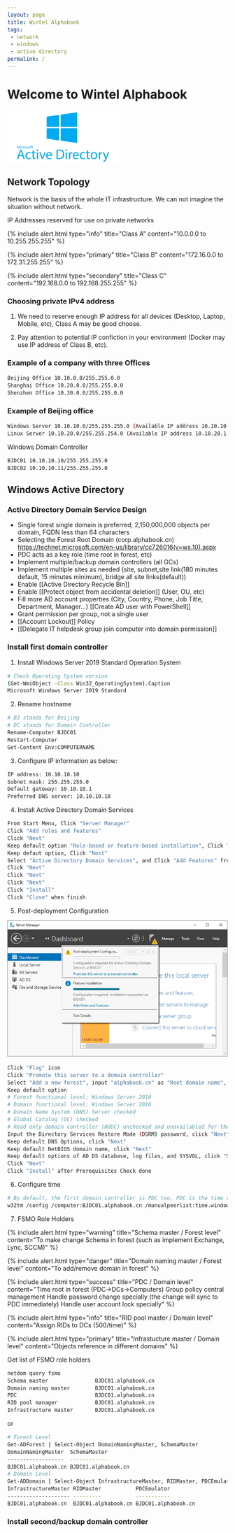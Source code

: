 ```yaml
---
layout: page
title: Wintel Alphabook
tags: 
 - network
 - windows
 - active directory
permalink: /
---
```


# Welcome to Wintel Alphabook


![assets/img/ad.png](assets/img/ad.png)

## Network Topology

Network is the basis of the whole IT infrastructure. We can not imagine the situation without network.

IP Addresses reserved for use on private networks

{% include alert.html type="info" title="Class A" content="10.0.0.0 to 10.255.255.255" %}

{% include alert.html type="primary" title="Class B" content="172.16.0.0 to 172.31.255.255" %}

{% include alert.html type="secondary" title="Class C" content="192.168.0.0 to 192.168.255.255" %}

### Choosing private IPv4 address

1. We need to reserve enough IP address for all devices (Desktop, Laptop, Mobile, etc), Class A may be good choose. 

2. Pay attention to potential IP confiction in your environment (Docker may use IP address of Class B, etc).

### Example of a company with three Offices

```bash
Beijing Office 10.10.0.0/255.255.0.0
Shanghai Office 10.20.0.0/255.255.0.0
Shenzhen Office 10.30.0.0/255.255.0.0
```

### Example of Beijing office

```bash
Windows Server 10.10.10.0/255.255.255.0 (Available IP address 10.10.10.1 - 10.10.10.254)
Linux Server 10.10.20.0/255.255.254.0 (Available IP address 10.10.20.1 - 10.10.21.254)
```

Windows Domain Controller
```bash
BJDC01 10.10.10.10/255.255.255.0
BJDC02 10.10.10.11/255.255.255.0
```

## Windows Active Directory

### Active Directory Domain Service Design

* Single forest single domain is preferred, 2,150,000,000 objects per domain, FQDN less than 64 characters
* Selecting the Forest Root Domain (corp.alphabook.cn) https://technet.microsoft.com/en-us/library/cc726016(v=ws.10).aspx
* PDC acts as a key role (time root in forest, etc)
* Implement multiple/backup domain controllers (all GCs)
* Implement multiple sites as needed (site, subnet,site link(180 minutes default, 15 minutes minimum), bridge all site links(default))
* Enable [[Active Directory Recycle Bin]]
* Enable [[Protect object from accidental deletion]] (User, OU, etc)
* Fill more AD account properties (City, Country, Phone, Job Title, Department, Manager...) [[Create AD user with PowerShell]]
* Grant permission per group, not a single user
* [[Account Lockout]] Policy
* [[Delegate IT helpdesk group join computer into domain permission]]

### Install first domain controller

1. Install Windows Server 2019 Standard Operation System
```bash
# Check Operating System version
(Get-WmiObject -Class Win32_OperatingSystem).Caption
Microsoft Windows Server 2019 Standard
```

2. Rename hostname
```bash
# BJ stands for Beijing
# DC stands for Domain Controller
Rename-Computer BJDC01
Restart-Computer
Get-Content Env:COMPUTERNAME
```

3. Configure IP information as below:
```bash
IP address: 10.10.10.10
Subnet mask: 255.255.255.0
Default gateway: 10.10.10.1
Preferred DNS server: 10.10.10.10
```

4. Install Active Directory Domain Services
```bash
From Start Menu, Click "Server Manager"
Click "Add roles and features"
Click "Next"
Keep default option "Role-based or feature-based installation", Click "Next"
Keep defaut option, Click "Next"
Select "Active Directory Domain Services", and Click "Add Features" from the pop up window
Click "Next"
Click "Next"
Click "Next"
Click "Install"
Click "Close" when finish
```

5. Post-deployment Configuration

![assets/img/dc-promote.png](assets/img/dc-promote.png)

```bash
Click "Flag" icon
Click "Promote this server to a domain controller"
Select "Add a new forest", input "alphabook.cn" as "Root domain name", click "Next"
Keep default option
# Forest functional level: Windows Server 2016
# Domain functional level: Windows Server 2016
# Domain Name System (DNS) Server checked
# Global Catalog (GC) checked
# Read only domain controller (RODC) unchecked and unavailabled for the first Domain Controller
Input the Directory Services Restore Mode (DSRM) password, click "Next"
Keep default DNS Options, click "Next"
Keep default NetBIOS domain name, click "Next"
Keep default options of AD DS database, log files, and SYSVOL, click "Next"
Click "Next"
Click "Install" after Prerequisites Check done
```

6. Configure time

```bash
# By default, the first domain controller is PDC too, PDC is the time root of the forest.
w32tm /config /computer:BJDC01.alphabook.cn /manualpeerlist:time.windows.com /syncfromflags:manual /update
```

7. FSMO Role Holders

{% include alert.html type="warning" title="Schema master / Forest level" content="To make change Schema in forest (such as implement Exchange, Lync, SCCM)" %}

{% include alert.html type="danger" title="Domain naming master / Forest level" content="To add/remove domain in forest" %}

{% include alert.html type="success" title="PDC / Domain level" content="Time root in forest (PDC->DCs->Computers)
Group policy central management
Handle password change specially (the change will sync to PDC immediately)
Handle user account lock specially" %}

{% include alert.html type="info" title="RID pool master / Domain level" content="Assign RIDs to DCs (500/time)" %}

{% include alert.html type="primary" title="Infrastucture master / Domain level" content="Objects reference in different domains" %}

Get list of FSMO role holders
```bash
netdom query fsmo
Schema master               BJDC01.alphabook.cn
Domain naming master        BJDC01.alphabook.cn
PDC                         BJDC01.alphabook.cn
RID pool manager            BJDC01.alphabook.cn
Infrastructure master       BJDC01.alphabook.cn
```

or
```bash
# Forest Level
Get-ADForest | Select-Object DomainNamingMaster, SchemaMaster
DomainNamingMaster  SchemaMaster       
------------------  ------------       
BJDC01.alphabook.cn BJDC01.alphabook.cn
# Domain Level
Get-ADDomain | Select-Object InfrastructureMaster, RIDMaster, PDCEmulator
InfrastructureMaster RIDMaster           PDCEmulator        
-------------------- ---------           -----------        
BJDC01.alphabook.cn  BJDC01.alphabook.cn BJDC01.alphabook.cn
```


### Install second/backup domain controller
